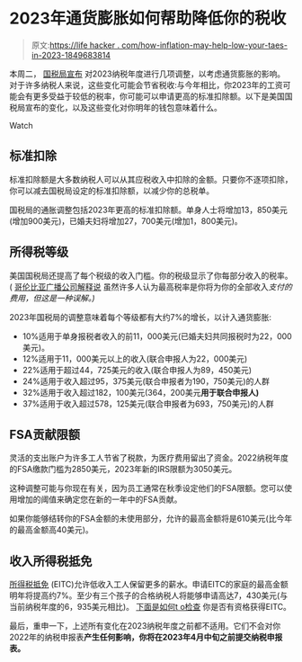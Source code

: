 # 2023年通货膨胀如何帮助降低你的税收

> 原文:[https://life hacker . com/how-inflation-may-help-low-your-taes-in-2023-1849683814](https://lifehacker.com/how-inflation-might-help-lower-your-taxes-in-2023-1849683814)

本周二， [国税局宣布](https://www.irs.gov/pub/irs-drop/rp-22-38.pdf) 对2023纳税年度进行几项调整，以考虑通货膨胀的影响。对于许多纳税人来说，这些变化可能会节省税收:与今年相比，你2023年的工资可能会有更多受益于较低的税率，你可能可以申请更高的标准扣除额。以下是美国国税局宣布的变化，以及这些变化对你明年的钱包意味着什么。

Watch

## 标准扣除

标准扣除额是大多数纳税人可以从其应税收入中扣除的金额。只要你不逐项扣除，你可以减去国税局设定的标准扣除额，以减少你的总税单。

国税局的通胀调整包括2023年更高的标准扣除额。单身人士将增加13，850美元(增加900美元)，已婚夫妇将增加27，700美元(增加1，800美元)。

## 所得税等级

美国国税局还提高了每个税级的收入门槛。你的税级显示了你每部分收入的税率。( [哥伦比亚广播公司解释说](https://www.cbsnews.com/news/tax-bracket-irs-inflation-adjustment-new-tax-brackets-for-2023/) 虽然许多人认为最高税率是你将为你的全部收入*支付的费用，但这是一种误解。)*

2023年国税局的调整意味着每个等级都有大约7%的增长，以计入通货膨胀:

*   10%适用于单身报税者收入的前11，000美元(已婚夫妇共同报税时为22，000美元)。
*   12%适用于11，000美元以上的收入(联合申报人为22，000美元)
*   22%适用于超过44，725美元的收入(联合申报人为89，450美元)
*   24%适用于收入超过95，375美元(联合申报者为190，750美元)的人群
*   32%适用于收入超过182，100美元(364，200美元**用于联合申报人)**
*   37%适用于收入超过578，125美元(联合申报者为693，750美元)的人群

## FSA贡献限额

灵活的支出账户为许多工人节省了税款，为医疗费用留出了资金。2022纳税年度的FSA缴款门槛为2850美元，2023年新的IRS限额为3050美元。

这种调整可能与你现在有关，因为员工通常在秋季设定他们的FSA限额。您可以使用增加的阈值来确定您在新的一年中的FSA贡献。

如果你能够结转你的FSA金额的未使用部分，允许的最高金额将是610美元(比今年的最高金额高40美元)。

## 收入所得税抵免

[所得税抵免](https://lifehacker.com/do-i-qualify-for-the-earned-income-tax-credit-1846286780) (EITC)允许低收入工人保留更多的薪水。申请EITC的家庭的最高金额明年将提高约7%。至少有三个孩子的合格纳税人将能够申请高达7，430美元(与当前纳税年度的6，935美元相比)。 [下面是如何t o检查](https://lifehacker.com/do-i-qualify-for-the-earned-income-tax-credit-1846286780) 你是否有资格获得EITC。

最后，重申一下，上述所有变化在2023纳税年度之前都不适用。它们不会对你2022年的纳税申报表****产生任何影响，你将在2023年4月中旬之前提交纳税申报表。****